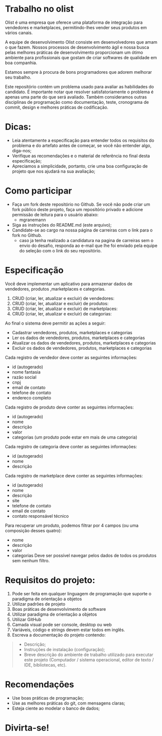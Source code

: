 # Trabalho no olist
Olist é uma empresa que oferece uma plataforma de integração para vendedores e marketplaces, permitindo-lhes vender seus produtos em vários canais.

A equipe de desenvolvimento Olist consiste em desenvolvedores que amam o que fazem. Nossos processos de desenvolvimento ágil e nossa busca pelas melhores práticas de desenvolvimento proporcionam um ótimo ambiente para profissionais que gostam de criar softwares de qualidade em boa companhia.

Estamos sempre à procura de bons programadores que adorem melhorar seu trabalho. 

Este repositório contém um problema usado para avaliar as habilidades do candidato. É importante notar que resolver satisfatoriamente o problema é apenas uma parte do que será avaliado. Também consideramos outras disciplinas de programação como documentação, teste, cronograma de commit, design e melhores práticas de codificação.


# Dicas:
* Leia atentamente a especificação para entender todos os requisitos do problema e do artefato antes de começar, se você não entender algo, diga-nos;
* Verifique as recomendações e o material de referência no final desta especificação;
* Apreciamos a simplicidade, portanto, crie uma boa configuração de projeto que nos ajudará na sua avaliação;

# Como participar
* Faça um fork deste repositório no Github. Se você não pode criar um fork público deste projeto, faça um repositório privado e adicione permissão de leitura para o usuário abaixo:
  + mgranemann
* Siga as instruções do README.md (este arquivo);
* Candidate-se ao cargo na nossa página de carreiras com o link para o fork no Github.
  + caso ja tenha realizado a candidatura na pagina de carreiras sem o envio do desafio, responda ao e-mail que lhe foi enviado pela equipe do seleção com o link do seu repositório.



# Especificação
Você deve implementar um aplicativo para armazenar dados de vendedores, produtos ,marketplaces e categorias.

1. CRUD (criar, ler, atualizar e excluir) de vendedores:
2. CRUD (criar, ler, atualizar e excluir) de produtos:
3. CRUD (criar, ler, atualizar e excluir) de marketplaces:
4. CRUD (criar, ler, atualizar e excluir) de categorias:

Ao final o sistema deve permitir as ações a seguir:
* Cadastrar vendedores, produtos, marketplaces e categorias
* Ler os dados de vendedores, produtos, marketplaces e categorias
* Atualizar os dados de vendedores, produtos, marketplaces e categorias
* Excluir os dados de vendedores, produtos, marketplaces e categorias

Cada registro de vendedor deve conter as seguintes informações:
* id (autogerado)
* nome fantasia
* razão social
* cnpj
* email de contato
* telefone de contato
* endereco completo

Cada registro de produto deve conter as seguintes informações:
* id (autogerado)
* nome
* descrição
* valor
* categorias (um produto pode estar em mais de uma categoria)

Cada registro de categoria deve conter as seguintes informações:
* id (autogerado)
* nome
* descrição

Cada registro de marketplace deve conter as seguintes informações:
* id (autogerado)
* nome
* descrição
* site
* telefone de contato
* email de contato
* contato responsável técnico

Para recuperar um produto, podemos filtrar por 4 campos (ou uma composição desses quatro):
* nome
* descrição
* valor
* categorias
Deve ser possível navegar pelos dados de todos os produtos sem nenhum filtro.


# Requisitos do projeto:
1. Pode ser feita em qualquer linguagem de programação que suporte o paradigma de orientação a objetos
2. Utilizar padrões de projeto
3. Boas práticas de desenvolvimento de software
4. Utilizar paradigma de orientação a objetos
5. Utilizar GitHub
6. Camada visual pode ser console, desktop ou web
7. Variáveis, código e strings devem estar todos em inglês.
8. Escreva a documentação do projeto contendo:

>  * Descrição;
>  * Instruções de instalação (configuração);
>  * Breve descrição do ambiente de trabalho utilizado para executar este projeto (Computador / sistema operacional, editor de texto / IDE, bibliotecas, etc).
  
# Recomendações
  * Use boas práticas de programação;
  * Use as melhores práticas do git, com mensagens claras;
  * Esteja ciente ao modelar o banco de dados;

# Divirta-se!
